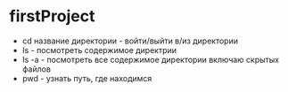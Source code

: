 # firstProject

* cd название директории - войти/выйти в/из директории
* ls - посмотреть содержимое директрии
* ls -a - посмотреть все содержимое директории включаю скрытых файлов
* pwd - узнать путь, где находимся
